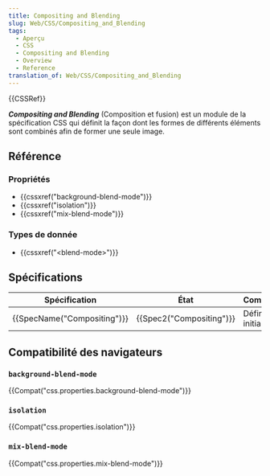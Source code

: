 ```yaml
---
title: Compositing and Blending
slug: Web/CSS/Compositing_and_Blending
tags:
  - Aperçu
  - CSS
  - Compositing and Blending
  - Overview
  - Reference
translation_of: Web/CSS/Compositing_and_Blending
---
```


{{CSSRef}}

**_Compositing and Blending_** (Composition et fusion) est un module de la spécification CSS qui définit la façon dont les formes de différents éléments sont combinés afin de former une seule image.

## Référence

### Propriétés

- {{cssxref("background-blend-mode")}}
- {{cssxref("isolation")}}
- {{cssxref("mix-blend-mode")}}

### Types de donnée

- {{cssxref("&lt;blend-mode&gt;")}}

## Spécifications

| Spécification                        | État                             | Commentaires         |
| ------------------------------------ | -------------------------------- | -------------------- |
| {{SpecName("Compositing")}} | {{Spec2("Compositing")}} | Définition initiale. |

## Compatibilité des navigateurs

### `background-blend-mode`

{{Compat("css.properties.background-blend-mode")}}

### `isolation`

{{Compat("css.properties.isolation")}}

### `mix-blend-mode`

{{Compat("css.properties.mix-blend-mode")}}
